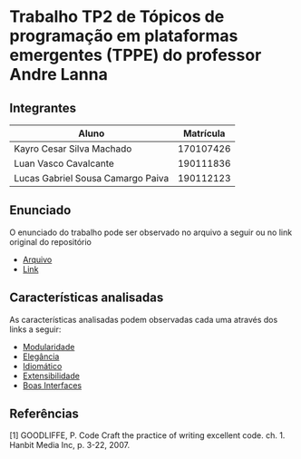 # Trabalho TP2 de Tópicos de programação em plataformas emergentes (TPPE) do professor Andre Lanna

## Integrantes

| Aluno                             | Matrícula |
| --------------------------------- | --------- |
| Kayro Cesar Silva Machado         | 170107426 |
| Luan Vasco Cavalcante             | 190111836 |
| Lucas Gabriel Sousa Camargo Paiva | 190112123 |

## Enunciado

O enunciado do trabalho pode ser observado no arquivo a seguir ou no link original do repositório

- [Arquivo](enunciado.md) 
- [Link](https://github.com/andrelanna/fga0242/blob/master/tp2/README.md)

## Características analisadas

As características analisadas podem observadas cada uma através dos links a seguir:

- [Modularidade](modularidade.md)
- [Elegância](elegancia.md)
- [Idiomático](idiomatico.md)
- [Extensibilidade](extensibilidade.md)
- [Boas Interfaces](boasInterfaces.md)


## Referências

[1] GOODLIFFE, P. Code Craft the practice of writing excellent code. ch. 1. Hanbit Media Inc, p. 3-22, 2007.
